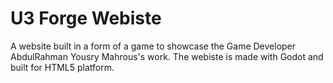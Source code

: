 # U3 Forge Webiste

A website built in a form of a game to showcase the Game Developer AbdulRahman Yousry Mahrous's work.
The webiste is made with Godot and built for HTML5 platform.